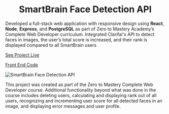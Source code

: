 <h1 align="center">SmartBrain Face Detection API</h1>

Developed a full-stack web application with responsive design using **React**, **Node**, **Express**, and **PostgreSQL** as part of Zero to Mastery Academy’s Complete Web Developer curriculum. Integrated Clarifai's API to detect faces in images, the user’s total score is increased, and their rank is displayed compared to all SmartBrain users  
  
[See Project Live](https://d-mcneil.github.io/smartbrain/) 
  
[Front End Code](https://github.com/d-mcneil/smartbrain)  
  
![SmartBrain Face Detection API](https://github.com/d-mcneil/smartbrain/assets/108340538/9a474798-5b13-41de-820d-ae26595ace44)

This project was created as part of the Zero to Mastery Complete Web Developer course. Additional functionality beyond what was done in the course includes deleting users, calculating and displaying rank out of all users, recognizing and incrementing user score for all detected faces in an image, and displaying error messages and user profile.

